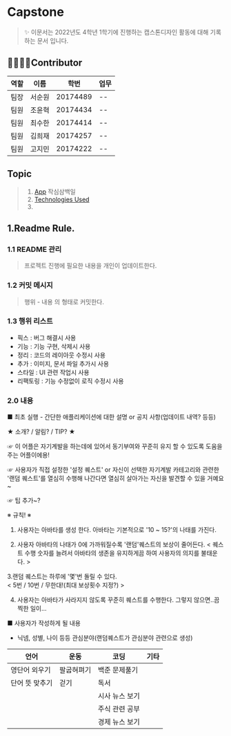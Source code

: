 Capstone
===
> ✨ 이문서는 2022년도 4학년 1학기에 진행하는 캡스톤디자인 활동에 대해 기록하는 문서 입니다.


👨‍👨‍👧‍👦Contributor
---
|역할|이름|학번|업무|
|--|--|--|--|
|팀장|서순원|20174489|--|
|팀원|조윤혁|20174434|--|
|팀원|최수한|20174414|--|
|팀원|김희재|20174257|--|
|팀원|고지민|20174222|--|


## Topic

> 1. [App](#topic) 작심삼백일
> 2. [Technologies Used](#Skill)
> 3. 




## 1.Readme Rule.  


### 1.1 README 관리

> 프로젝트 진행에 필요한 내용을 개인이 업데이트한다.

### 1.2 커밋 메시지

> 행위 - 내용 의 형태로 커밋한다.

### 1.3 행위 리스트

+ 픽스 : 버그 해결시 사용
+ 기능 : 기능 구현, 삭제시 사용
+ 정리 : 코드의 레이아웃 수정시 사용
+ 추가 : 이미지, 문서 파일 추가시 사용
+ 스타일 : UI 관련 작업시 사용
+ 리팩토링 : 기능 수정없이 로직 수정시 사용

### 2.0 내용

■ 최초 실행 - 간단한 애플리케이션에 대한 설명 or 공지 사항(업데이트 내역?  등등)

★ 소개? / 알림? / TIP? ★

☞ 이 어플은 자기계발을 하는데에 있어서 동기부여와 꾸준히 유지 할 수 있도록 
도움을 주는 어플이에용! 

☞ 사용자가 직접 설정한 '설정 퀘스트' or 자신이 선택한 자기계발 카테고리와 관련한
 '랜덤 퀘스트'를 열심히 수행해 나간다면 열심히 살아가는 자신을 발견할 수 있을 거예요~

☞ 팁 추가~?


※ 규칙! ※
1. 사용자는 아바타를 생성 한다. 아바타는 기본적으로 '10 ~ 15?'의 나태를 가진다.

2. 사용자 아바타의 나태가 0에 가까워질수록 '랜덤'퀘스트의 보상이 줄어든다.
< 퀘스트 수행 숫자를 늘려서 아바타의 생존을 유지하게끔 하여 사용자의 의지를 불태운다. >

3.랜덤 퀘스트는 하루에 '몇'번 돌릴 수 있다.  
< 5번 / 10번 / 무한대!(최대 보상횟수 지정?) >

4. 사용자는 아바타가 사라지지 않도록 꾸준히 퀘스트를 수행한다. 그렇지 않으면..끔찍한 일이...

■ 사용자가 작성하게 될 내용
- 닉넴, 성별, 나이 등등 관심분야(랜덤퀘스트가 관심분야 관련으로 생성)

|언어|운동|코딩|기타|
|--|--|--|--|
|영단어 외우기|팔굽혀펴기|백준 문제풀기|
|단어 뜻 맞추기|걷기|독서|
|||시사 뉴스 보기|
|||주식 관련 공부|
|||경제 뉴스 보기|
